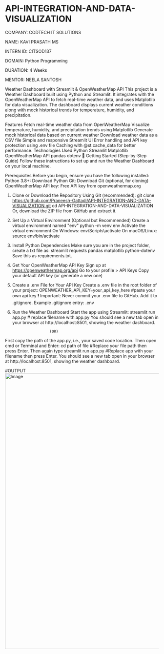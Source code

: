 # API-INTEGRATION-AND-DATA-VISUALIZATION  
COMPANY: CODTECH IT SOLUTIONS

NAME: KAVI PRASATH MS

INTERN ID: CITSOD137

DOMAIN: Python Programming

DURATION: 4 Weeks

MENTOR: NEELA SANTOSH

Weather Dashboard with Streamlit & OpenWeatherMap API
This project is a Weather Dashboard built using Python and Streamlit. It integrates with the OpenWeatherMap API to fetch real-time weather data, and uses Matplotlib for data visualization. The dashboard displays current weather conditions along with mock historical trends for temperature, humidity, and precipitation.

Features
Fetch real-time weather data from OpenWeatherMap
Visualize temperature, humidity, and precipitation trends using Matplotlib
Generate mock historical data based on current weather
Download weather data as a CSV file
Simple and responsive Streamlit UI
Error handling and API key protection using .env file
Caching with @st.cache_data for better performance.
Technologies Used
Python
Streamlit
Matplotlib
OpenWeatherMap API
pandas
dotenv
🚀 Getting Started (Step-by-Step Guide) Follow these instructions to set up and run the Weather Dashboard on your local machine.

Prerequisites Before you begin, ensure you have the following installed: Python 3.8+: Download Python Git: Download Git (optional, for cloning) OpenWeatherMap API key: Free API key from openweathermap.org

1. Clone or Download the Repository Using Git (recommended): git clone https://github.com/Praneesh-Gattadi/API-INTEGRATION-AND-DATA-VISUALIZATION.git cd API-INTEGRATION-AND-DATA-VISUALIZATION Or, download the ZIP file from GitHub and extract it.

2. Set Up a Virtual Environment (Optional but Recommended) Create a virtual environment named "env" python -m venv env Activate the virtual environment On Windows: env\Scripts\activate On macOS/Linux: source env/bin/activate

3. Install Python Dependencies Make sure you are in the project folder, create a txt file as: streamlit requests pandas matplotlib python-dotenv Save this as requirements.txt.

4. Get Your OpenWeatherMap API Key Sign up at https://openweathermap.org/api Go to your profile > API Keys Copy your default API key (or generate a new one)

5. Create a .env File for Your API Key Create a .env file in the root folder of your project: OPENWEATHER_API_KEY=your_api_key_here #paste your own api key ❗ Important: Never commit your .env file to GitHub. Add it to .gitignore. Example .gitignore entry: .env

6. Run the Weather Dashboard Start the app using Streamlit: streamlit run app.py # replace filename with app.py You should see a new tab open in your browser at http://localhost:8501, showing the weather dashboard.

                        (OR)
First copy the path of the app.py, i.e., your saved code location. Then open cmd or Terminal and Enter: cd path of file #Replace your file path then press Enter. Then again type streamlit run app.py #Replace app with your filename then press Enter. You should see a new tab open in your browser at http://localhost:8501, showing the weather dashboard.

#OUTPUT  
<img width="1699" height="904" alt="Image" src="https://github.com/user-attachments/assets/f52e9da0-5e04-4ffe-a85b-66b7f9ed0b2f" />


